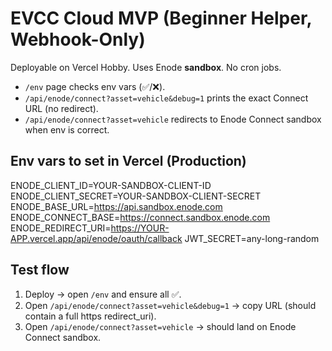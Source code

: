 # EVCC Cloud MVP (Beginner Helper, Webhook-Only)

Deployable on Vercel Hobby. Uses Enode **sandbox**. No cron jobs.
- `/env` page checks env vars (✅/❌).
- `/api/enode/connect?asset=vehicle&debug=1` prints the exact Connect URL (no redirect).
- `/api/enode/connect?asset=vehicle` redirects to Enode Connect sandbox when env is correct.

## Env vars to set in Vercel (Production)
ENODE_CLIENT_ID=YOUR-SANDBOX-CLIENT-ID
ENODE_CLIENT_SECRET=YOUR-SANDBOX-CLIENT-SECRET
ENODE_BASE_URL=https://api.sandbox.enode.com
ENODE_CONNECT_BASE=https://connect.sandbox.enode.com
ENODE_REDIRECT_URI=https://YOUR-APP.vercel.app/api/enode/oauth/callback
JWT_SECRET=any-long-random

## Test flow
1) Deploy → open `/env` and ensure all ✅.
2) Open `/api/enode/connect?asset=vehicle&debug=1` → copy URL (should contain a full https redirect_uri).
3) Open `/api/enode/connect?asset=vehicle` → should land on Enode Connect sandbox.
